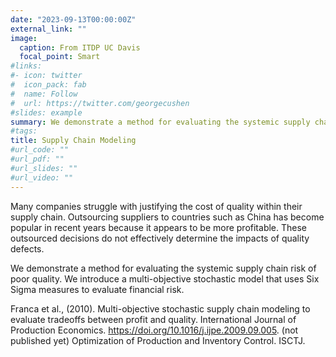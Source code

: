 ```yaml
---
date: "2023-09-13T00:00:00Z"
external_link: ""
image:
  caption: From ITDP UC Davis
  focal_point: Smart
#links:
#- icon: twitter
#  icon_pack: fab
#  name: Follow
#  url: https://twitter.com/georgecushen
#slides: example
summary: We demonstrate a method for evaluating the systemic supply chain risk of poor quality.
#tags:
title: Supply Chain Modeling
#url_code: ""
#url_pdf: ""
#url_slides: ""
#url_video: ""
---
```


Many companies struggle with justifying the cost of quality within their supply chain. Outsourcing suppliers to countries such as China has become popular in recent years because it appears to be more profitable. These outsourced decisions do not effectively determine the impacts of quality defects.

We demonstrate a method for evaluating the systemic supply chain risk of poor quality. We introduce a multi-objective stochastic model that uses Six Sigma measures to evaluate financial risk.

Franca et al., (2010). Multi-objective stochastic supply chain modeling to evaluate tradeoffs between profit and quality. International Journal of Production Economics. https://doi.org/10.1016/j.ijpe.2009.09.005.
(not published yet) Optimization of Production and Inventory Control. ISCTJ.
